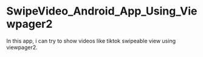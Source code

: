 # SwipeVideo_Android_App_Using_Viewpager2
In this app, i can try to show videos like tiktok swipeable view using viewpager2.
